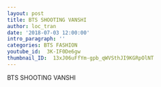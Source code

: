 ```yaml
---
layout: post
title: BTS SHOOTING VANSHI
author: loc_tran
date: '2018-07-03 12:00:00'
intro_paragraph: ''
categories: BTS FASHION
youtube_id:  3K-IF0De6gw
thumbnail_ID:  13xJ06uFfYm-gpb_qWVSthJI9KGRpOlNT
---
```

BTS SHOOTING VANSHI
